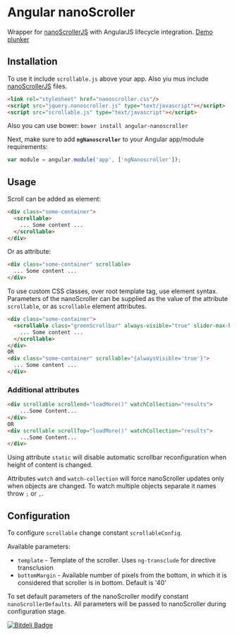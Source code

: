 # Angular nanoScroller

Wrapper for [nanoScrollerJS](http://jamesflorentino.github.io/nanoScrollerJS/)
with AngularJS lifecycle integration. 
[Demo plunker](http://embed.plnkr.co/pnSkmuRc7HjXjMG0DdrT/preview)

## Installation

To use it include `scrollable.js` above your app.
Also yiu mus include [nanoScrollerJS](http://jamesflorentino.github.io/nanoScrollerJS/) files.
```html
<link rel="stylesheet" href="nanoscroller.css"/>
<script src="jquery.nanoscroller.js" type="text/javascript"></script>
<script src="scrollable.js" type="text/javascript"></script>
```

Also you can use bower:
`bower install angular-nanoscroller`

Next, make sure to add **`ngNanoscroller`** to your Angular app/module requirements:
```javascript
var module = angular.module('app', ['ngNanoscroller']);
```

## Usage

Scroll can be added as element:
```html
<div class="some-container">
  <scrollable>
    ... Some content ...
  </scrollable>
</div>
```

Or as attribute:
```html
<div class="some-container" scrollable>
  ... Some content ...
</div>
```

To use custom CSS classes, over root template tag, use element syntax.
Parameters of the nanoScroller can be supplied as the value of the attribute `scrollable`,
or as `scrollable` element attributes.
```html
<div class="some-container">
  <scrollable class="greenScrollbar" always-visible="true" slider-max-height="200">
    ... Some content ...
  </scrollable>
</div>
OR
<div class="some-container" scrollable="{alwaysVisible='true'}">
  ... Some content ...
</div>
```

### Additional attributes
```html
<div scrollable scrollend="loadMore()" watchCollection="results">
	...Some Content...
</div>
OR 
<div scrollable scrollTop="loadMore()" watchCollection="results">
	...Some Content...
</div>
```


Using attribute `static` will disable automatic scrollbar reconfiguration
when height of content is changed.

Attributes `watch` and `watch-collection` will force nanoScroller updates only when objects are changed.
To watch multiple objects separate it names throw `;` or `,`.

## Configuration
To configure `scrollable` change constant `scrollableConfig`.

Available parameters:
* `template` - Template of the scroller. Uses `ng-transclude` for directive transclusion
* `bottomMargin` -  Available number of pixels from the bottom,
in which it is considered that scroller is in bottom. Default is '40'

To set default parameters of the nanoScroller modify constant `nanoScrollerDefaults`.
All parameters will be passed to nanoScroller during configuration stage.




[![Bitdeli Badge](https://d2weczhvl823v0.cloudfront.net/maxaon/angular-nanoscroller/trend.png)](https://bitdeli.com/free "Bitdeli Badge")

